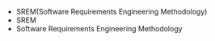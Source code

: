 - SREM(Software Requirements Engineering Methodology)
- SREM
- Software Requirements Engineering Methodology
